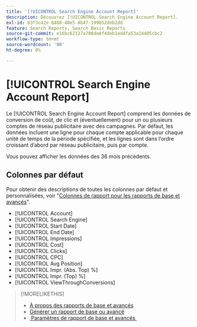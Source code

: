 ```yaml
---
title: '[!UICONTROL Search Engine Account Report]'
description: Découvrez [!UICONTROL Search Engine Account Report].
exl-id: 83f3c42e-8488-48e5-8b47-199b52deb2dd
feature: Search Reports, Search Basic Reports
source-git-commit: e16bc62127a708de8f4deb1eddfa53a14405cbc2
workflow-type: tm+mt
source-wordcount: '98'
ht-degree: 0%

---
```


# [!UICONTROL Search Engine Account Report]

Le [!UICONTROL Search Engine Account Report] comprend les données de conversion de coût, de clic et (éventuellement) pour un ou plusieurs comptes de réseau publicitaire avec des campagnes. Par défaut, les données incluent une ligne pour chaque compte applicable pour chaque unité de temps de la période spécifiée, et les lignes sont dans l’ordre croissant d’abord par réseau publicitaire, puis par compte.

Vous pouvez afficher les données des 36 mois précédents.

## Colonnes par défaut

Pour obtenir des descriptions de toutes les colonnes par défaut et personnalisées, voir &quot;[Colonnes de rapport pour les rapports de base et avancés](basic-advanced-report-columns.md)&quot;.

* [!UICONTROL Account]
* [!UICONTROL Search Engine]
* [!UICONTROL Start Date]
* [!UICONTROL End Date]
* [!UICONTROL Impressions]
* [!UICONTROL Cost]
* [!UICONTROL Clicks]
* [!UICONTROL CPC]
* [!UICONTROL Avg Position]
* [!UICONTROL Impr. (Abs. Top) %]
* [!UICONTROL Impr. (Top) %]
* [!UICONTROL ViewThroughConversions]

>[!MORELIKETHIS]
>
>* [À propos des rapports de base et avancés](basic-advanced-report-about.md)
>* [Générer un rapport de base ou avancé](basic-advanced-report-generate.md)
>* [&#x200B; Paramètres de rapport de base et avancés &#x200B;](basic-advanced-report-settings.md)
